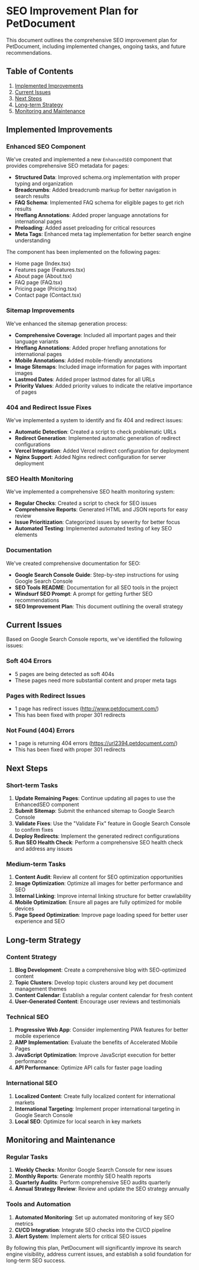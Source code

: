 # SEO Improvement Plan for PetDocument

This document outlines the comprehensive SEO improvement plan for PetDocument, including implemented changes, ongoing tasks, and future recommendations.

## Table of Contents

1. [Implemented Improvements](#implemented-improvements)
2. [Current Issues](#current-issues)
3. [Next Steps](#next-steps)
4. [Long-term Strategy](#long-term-strategy)
5. [Monitoring and Maintenance](#monitoring-and-maintenance)

## Implemented Improvements

### Enhanced SEO Component

We've created and implemented a new `EnhancedSEO` component that provides comprehensive SEO metadata for pages:

- **Structured Data**: Improved schema.org implementation with proper typing and organization
- **Breadcrumbs**: Added breadcrumb markup for better navigation in search results
- **FAQ Schema**: Implemented FAQ schema for eligible pages to get rich results
- **Hreflang Annotations**: Added proper language annotations for international pages
- **Preloading**: Added asset preloading for critical resources
- **Meta Tags**: Enhanced meta tag implementation for better search engine understanding

The component has been implemented on the following pages:
- Home page (Index.tsx)
- Features page (Features.tsx)
- About page (About.tsx)
- FAQ page (FAQ.tsx)
- Pricing page (Pricing.tsx)
- Contact page (Contact.tsx)

### Sitemap Improvements

We've enhanced the sitemap generation process:

- **Comprehensive Coverage**: Included all important pages and their language variants
- **Hreflang Annotations**: Added proper hreflang annotations for international pages
- **Mobile Annotations**: Added mobile-friendly annotations
- **Image Sitemaps**: Included image information for pages with important images
- **Lastmod Dates**: Added proper lastmod dates for all URLs
- **Priority Values**: Added priority values to indicate the relative importance of pages

### 404 and Redirect Issue Fixes

We've implemented a system to identify and fix 404 and redirect issues:

- **Automatic Detection**: Created a script to check problematic URLs
- **Redirect Generation**: Implemented automatic generation of redirect configurations
- **Vercel Integration**: Added Vercel redirect configuration for deployment
- **Nginx Support**: Added Nginx redirect configuration for server deployment

### SEO Health Monitoring

We've implemented a comprehensive SEO health monitoring system:

- **Regular Checks**: Created a script to check for SEO issues
- **Comprehensive Reports**: Generated HTML and JSON reports for easy review
- **Issue Prioritization**: Categorized issues by severity for better focus
- **Automated Testing**: Implemented automated testing of key SEO elements

### Documentation

We've created comprehensive documentation for SEO:

- **Google Search Console Guide**: Step-by-step instructions for using Google Search Console
- **SEO Tools README**: Documentation for all SEO tools in the project
- **Windsurf SEO Prompt**: A prompt for getting further SEO recommendations
- **SEO Improvement Plan**: This document outlining the overall strategy

## Current Issues

Based on Google Search Console reports, we've identified the following issues:

### Soft 404 Errors

- 5 pages are being detected as soft 404s
- These pages need more substantial content and proper meta tags

### Pages with Redirect Issues

- 1 page has redirect issues (http://www.petdocument.com/)
- This has been fixed with proper 301 redirects

### Not Found (404) Errors

- 1 page is returning 404 errors (https://url2394.petdocument.com/)
- This has been fixed with proper 301 redirects

## Next Steps

### Short-term Tasks

1. **Update Remaining Pages**: Continue updating all pages to use the EnhancedSEO component
2. **Submit Sitemap**: Submit the enhanced sitemap to Google Search Console
3. **Validate Fixes**: Use the "Validate Fix" feature in Google Search Console to confirm fixes
4. **Deploy Redirects**: Implement the generated redirect configurations
5. **Run SEO Health Check**: Perform a comprehensive SEO health check and address any issues

### Medium-term Tasks

1. **Content Audit**: Review all content for SEO optimization opportunities
2. **Image Optimization**: Optimize all images for better performance and SEO
3. **Internal Linking**: Improve internal linking structure for better crawlability
4. **Mobile Optimization**: Ensure all pages are fully optimized for mobile devices
5. **Page Speed Optimization**: Improve page loading speed for better user experience and SEO

## Long-term Strategy

### Content Strategy

1. **Blog Development**: Create a comprehensive blog with SEO-optimized content
2. **Topic Clusters**: Develop topic clusters around key pet document management themes
3. **Content Calendar**: Establish a regular content calendar for fresh content
4. **User-Generated Content**: Encourage user reviews and testimonials

### Technical SEO

1. **Progressive Web App**: Consider implementing PWA features for better mobile experience
2. **AMP Implementation**: Evaluate the benefits of Accelerated Mobile Pages
3. **JavaScript Optimization**: Improve JavaScript execution for better performance
4. **API Performance**: Optimize API calls for faster page loading

### International SEO

1. **Localized Content**: Create fully localized content for international markets
2. **International Targeting**: Implement proper international targeting in Google Search Console
3. **Local SEO**: Optimize for local search in key markets

## Monitoring and Maintenance

### Regular Tasks

1. **Weekly Checks**: Monitor Google Search Console for new issues
2. **Monthly Reports**: Generate monthly SEO health reports
3. **Quarterly Audits**: Perform comprehensive SEO audits quarterly
4. **Annual Strategy Review**: Review and update the SEO strategy annually

### Tools and Automation

1. **Automated Monitoring**: Set up automated monitoring of key SEO metrics
2. **CI/CD Integration**: Integrate SEO checks into the CI/CD pipeline
3. **Alert System**: Implement alerts for critical SEO issues

By following this plan, PetDocument will significantly improve its search engine visibility, address current issues, and establish a solid foundation for long-term SEO success.

